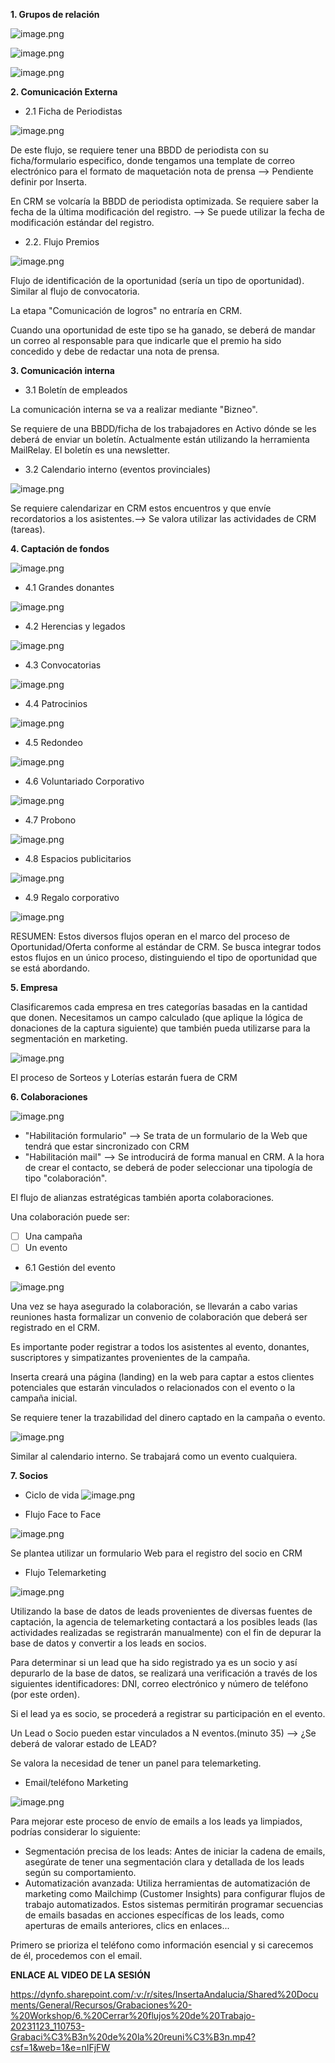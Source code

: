 **1. Grupos de relación**

![image.png](/.attachments/image-a74b9c8e-35da-4873-8bcd-f0367f5ba3e8.png)

![image.png](/.attachments/image-88d0f834-9e79-4088-a927-af900a9655f6.png)

![image.png](/.attachments/image-38385059-088b-4b35-a9cb-7f58dea699a1.png)

**2. Comunicación Externa**

- 2.1 Ficha de Periodistas

![image.png](/.attachments/image-95171984-8e82-4e44-8637-94bd37112535.png)

De este flujo, se requiere tener una BBDD de periodista con su ficha/formulario especifico, donde tengamos una template de correo electrónico para el formato de maquetación nota de prensa --> Pendiente definir por Inserta.

En CRM se volcaría la BBDD de periodista optimizada. Se requiere saber la fecha de la última modificación del registro. --> Se puede utilizar la fecha de modificación estándar del registro.

- 2.2. Flujo Premios

![image.png](/.attachments/image-fbdc614d-7a99-48b7-a6d4-8587e8dcabb2.png)

Flujo de identificación de la oportunidad (sería un tipo de oportunidad). Similar al flujo de convocatoria.

La etapa "Comunicación de logros" no entraría en CRM. 

Cuando una oportunidad de este tipo se ha ganado, se deberá de mandar un correo al responsable para que indicarle que el premio ha sido concedido y debe de redactar una nota de prensa.


**3. Comunicación interna**

- 3.1 Boletín de empleados

La comunicación interna se va a realizar mediante "Bizneo".

Se requiere de una BBDD/ficha de los trabajadores en Activo dónde se les deberá de enviar un boletín. Actualmente están utilizando la herramienta MailRelay.
El boletín es una newsletter.

- 3.2 Calendario interno (eventos provinciales)

![image.png](/.attachments/image-85d2cdd5-8e18-4c86-b0b3-8adc28991f9b.png)

Se requiere calendarizar en CRM estos encuentros y que envíe recordatorios a los asistentes.--> Se valora utilizar las actividades de CRM (tareas).


**4. Captación de fondos**

![image.png](/.attachments/image-ca8e548f-9a15-4187-b7ff-0794db0c7da5.png)

- 4.1 Grandes donantes

![image.png](/.attachments/image-1f1e8a96-51f3-44ff-bc6b-5818b2f82fc5.png)

- 4.2 Herencias y legados

![image.png](/.attachments/image-15c5b2a2-bd60-4547-b0d7-22afd3668e2f.png)

- 4.3 Convocatorias

![image.png](/.attachments/image-c6778911-0627-4d8a-be73-75d50ec7d217.png)

- 4.4 Patrocinios

![image.png](/.attachments/image-2e710037-ffcf-44a6-972e-c22ad534ce6e.png)

- 4.5 Redondeo

![image.png](/.attachments/image-e34b6e06-f70b-458a-9246-ada997d98e82.png)

-  4.6 Voluntariado Corporativo

![image.png](/.attachments/image-341e0766-8664-45ed-83b9-a58b01300e90.png)

- 4.7 Probono

![image.png](/.attachments/image-27d7fecc-333b-4bea-a92a-9518ce428a98.png)

- 4.8 Espacios publicitarios

![image.png](/.attachments/image-dde7879a-3042-4c11-9994-7c299127fb8b.png)

- 4.9 Regalo corporativo

![image.png](/.attachments/image-8ec18e77-3b2c-4148-9cfa-c3f68eb8ce59.png)

RESUMEN: Estos diversos flujos operan en el marco del proceso de Oportunidad/Oferta conforme al estándar de CRM. Se busca integrar todos estos flujos en un único proceso, distinguiendo el tipo de oportunidad que se está abordando.


**5. Empresa**

Clasificaremos cada empresa en tres categorías basadas en la cantidad que donen. Necesitamos un campo calculado (que aplique la lógica de donaciones de la captura siguiente) que también pueda utilizarse para la segmentación en marketing.

![image.png](/.attachments/image-d673c0ca-f3c4-456b-849c-c705cf0e4a3b.png)

El proceso de Sorteos y Loterías estarán fuera de CRM


**6. Colaboraciones**

![image.png](/.attachments/image-4ad38077-a9ba-49c1-97d4-b1624873190d.png)

- "Habilitación formulario" --> Se trata de un formulario de la Web que tendrá que estar sincronizado con CRM 
- "Habilitación mail" --> Se introducirá de forma manual en CRM. A la hora de crear el contacto, se deberá de poder seleccionar una tipología de tipo "colaboración".

El flujo de alianzas estratégicas también aporta colaboraciones. 

Una colaboración puede ser:
- [ ] Una campaña
- [ ] Un evento

- 6.1 Gestión del evento

![image.png](/.attachments/image-b99622f2-f351-4530-94c7-a7aaaba73c76.png)

Una vez se haya asegurado la colaboración, se llevarán a cabo varias reuniones hasta formalizar un convenio de colaboración que deberá ser registrado en el CRM.

Es importante poder registrar a todos los asistentes al evento, donantes, suscriptores y simpatizantes provenientes de la campaña.

Inserta creará una página (landing) en la web para captar a estos clientes potenciales que estarán vinculados o relacionados con el evento o la campaña inicial.

Se requiere tener la trazabilidad del dinero captado en la campaña o evento.

![image.png](/.attachments/image-f3ec998d-09ce-4f09-b1a9-5bebd391fd3f.png)

Similar al calendario interno. Se trabajará como un evento cualquiera.

**7. Socios**

- Ciclo de vida
![image.png](/.attachments/image-9a337ec8-0780-424b-b907-229b2b75d907.png)

- Flujo Face to Face

![image.png](/.attachments/image-69f77290-d12e-4cfa-9f9f-282cfb5f226f.png)

Se plantea utilizar un formulario Web para el registro del socio en CRM

- Flujo Telemarketing

![image.png](/.attachments/image-34218ab4-e686-4622-b43f-de233f8e56fb.png)

Utilizando la base de datos de leads provenientes de diversas fuentes de captación, la agencia de telemarketing contactará a los posibles leads (las actividades realizadas se registrarán manualmente) con el fin de depurar la base de datos y convertir a los leads en socios.

Para determinar si un lead que ha sido registrado ya es un socio y así depurarlo de la base de datos, se realizará una verificación a través de los siguientes identificadores: DNI, correo electrónico y número de teléfono (por este orden).

Si el lead ya es socio, se procederá a registrar su participación en el evento.

Un Lead o Socio pueden estar vinculados a N eventos.(minuto 35) --> ¿Se deberá de valorar estado de LEAD?

Se valora la necesidad de tener un panel para telemarketing.

- Email/teléfono Marketing

![image.png](/.attachments/image-260482cd-e553-4073-a645-eda93bee7ea1.png)

Para mejorar este proceso de envío de emails a los leads ya limpiados, podrías considerar lo siguiente:

- Segmentación precisa de los leads: Antes de iniciar la cadena de emails, asegúrate de tener una segmentación clara y detallada de los leads según su comportamiento.
- Automatización avanzada: Utiliza herramientas de automatización de marketing como Mailchimp (Customer Insights) para configurar flujos de trabajo automatizados. Estos sistemas permitirán programar secuencias de emails basadas en acciones específicas de los leads, como aperturas de emails anteriores, clics en enlaces... 

Primero se prioriza el teléfono como información esencial y si carecemos de él, procedemos con el email.

**ENLACE AL VIDEO DE LA SESIÓN**

https://dynfo.sharepoint.com/:v:/r/sites/InsertaAndalucia/Shared%20Documents/General/Recursos/Grabaciones%20-%20Workshop/6.%20Cerrar%20flujos%20de%20Trabajo-20231123_110753-Grabaci%C3%B3n%20de%20la%20reuni%C3%B3n.mp4?csf=1&web=1&e=nIFjFW